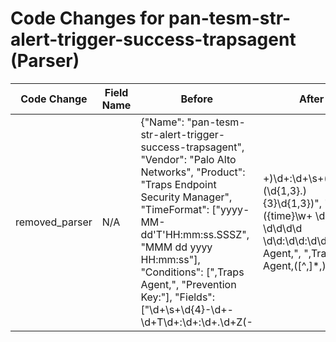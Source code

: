 # Code Changes for pan-tesm-str-alert-trigger-success-trapsagent (Parser)

| Code Change | Field Name | Before | After |
|-------------|------------|--------|-------|
| removed_parser | N/A | {"Name": "pan-tesm-str-alert-trigger-success-trapsagent", "Vendor": "Palo Alto Networks", "Product": "Traps Endpoint Security Manager", "TimeFormat": ["yyyy-MM-dd'T'HH:mm:ss.SSSZ", "MMM dd yyyy HH:mm:ss"], "Conditions": [",Traps Agent,", "Prevention Key:"], "Fields": ["\d+\s+\d{4}\-\d+\-\d+T\d+:\d+:\d+\.\d+Z(\-|\+)\d+:\d+\s+({host}(\d{1,3}\.){3}\d{1,3})", "({time}\w+ \d+ \d\d\d\d \d\d:\d\d:\d\d),Traps Agent,", ",Traps Agent,([^,]*,){2}(?:-|({alert_name}[^,]+)),(?:-|({src_host}[^,]+)),(({domain}[^\\]+)\\)?(?:-|({user}[\w\.\-\!\#\^\~]{1,40}\$?)),(|({additional_info}.+?))\s*Prevention Key:", "Prevention Key:\s*({alert_id}[^,\s]+),(?:-|({alert_severity}\d+)),(?:-|({alert_type}[^,]+)),(?:-|({malware_url}[^,]+)),([^,]*,){2}(?:-|({dest_ip}(\d{1,3}\.){3}\d{1,3}))", "Parent process:\s*({process_name}[^\.]+)", "((?:1969-[^,]+?)|({time}\d\d\d\d-\d\d-\d\dT\d\d:\d\d:\d\d\.\d+[\+-]\d+:\d+))"], "SOAR": {"IncidentType": "malware", "DupFields": ["time->startedDate", "vendor->source", "rawLog->sourceInfo", "alert_name->malwareName", "alert_severity->sourceSeverity", "alert_id->sourceId", "src_host->malwareVictimHost", "alert_type->description", "malware_url->malwareAttackerUrl", "dest_ip->malwareAttackerIp"], "NameTemplate": "Palo Alto Alert ${alert_name} found", "ProjectName": "SOC", "EntityFields": [{"EntityType": "device", "Name": "src_address", "Fields": ["src_host->host_name"]}, {"EntityType": "device", "Name": "dest_address", "Fields": ["dest_ip->ip_address"]}, {"EntityType": "user", "Name": "windows_id", "Fields": ["user->windows_id"]}]}, "ParserVersion": "v1.0.0"} | N/A |